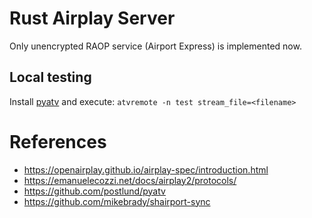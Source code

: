 # Rust Airplay Server

Only unencrypted RAOP service (Airport Express) is implemented now.

## Local testing

Install [pyatv](https://github.com/postlund/pyatv) and execute: `atvremote -n test stream_file=<filename>`

# References

- https://openairplay.github.io/airplay-spec/introduction.html
- https://emanuelecozzi.net/docs/airplay2/protocols/
- https://github.com/postlund/pyatv
- https://github.com/mikebrady/shairport-sync
